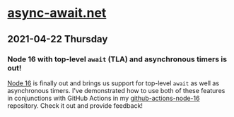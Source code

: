 # [async-await.net](https://async-await.net)

## 2021-04-22 Thursday

### Node 16 with top-level `await` (TLA) and asynchronous timers is out!

[Node 16](https://nodejs.org/en/download/current) is finally out and brings us
support for top-level `await` as well as asynchronous timers. I've demonstrated
how to use both of these features in conjunctions with GitHub Actions in my
[github-actions-node-16](https://github.com/TomasHubelbauer/github-actions-node-16)
repository. Check it out and provide feedback!
